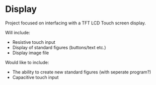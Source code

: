 # Display

Project focused on interfacing with a TFT LCD Touch screen display.

Will include:
* Resistive touch input
* Display of standard figures (buttons/text etc.)
* Display image file

Would like to include:
* The ability to create new standard figures (with seperate program?)
* Capacitive touch input